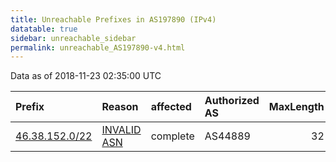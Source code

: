 ```yaml
---
title: Unreachable Prefixes in AS197890 (IPv4)
datatable: true
sidebar: unreachable_sidebar
permalink: unreachable_AS197890-v4.html
---
```


Data as of 2018-11-23 02:35:00 UTC


<div class="datatable-begin"></div>

| Prefix                                                 | Reason                                                                                                 | affected   | Authorized AS   |   MaxLength | Anchor                                         |   unreachable /24s |
|:-------------------------------------------------------|:-------------------------------------------------------------------------------------------------------|:-----------|:----------------|------------:|:-----------------------------------------------|-------------------:|
| [46.38.152.0/22](https://stat.ripe.net/46.38.152.0/22) | [INVALID ASN](https://rpki-validator.ripe.net/announcement-preview?asn=AS197890&prefix=46.38.152.0/22) | complete   | AS44889         |          32 | [RIPE](unreachable_RIPE_NCC_RPKI_Root-v4.html) |                  4 |

<div class="datatable-end"></div>
